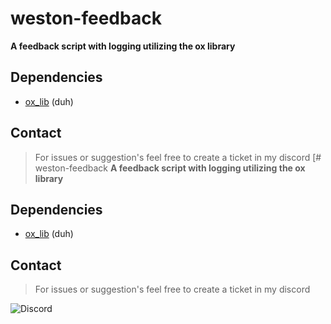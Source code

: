 # weston-feedback
**A feedback script with logging utilizing the ox library**

## Dependencies
- [ox_lib](https://github.com/overextended/ox_lib) (duh)

## Contact
>For issues or suggestion's feel free to create a ticket in my discord
> [# weston-feedback
**A feedback script with logging utilizing the ox library**

## Dependencies
- [ox_lib](https://github.com/overextended/ox_lib) (duh)

## Contact
>For issues or suggestion's feel free to create a ticket in my discord
<img src="https://discord.com/api/guilds/1236112397563859004/widget.png?style=banner2" alt="Discord"/>



